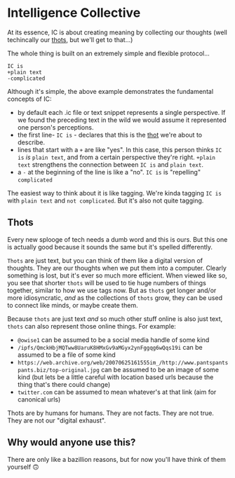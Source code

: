 # Intelligence Collective

At its essence, IC is about creating meaning by collecting our thoughts (well techincally our [thots](#Thots), but we'll get to that...)

The whole thing is built on an extremely simple and flexible protocol...

```
IC is
+plain text
-complicated
```

Although it's simple, the above example demonstrates the fundamental concepts of  IC:

* by default each .ic file or text snippet represents a single perspective. If we found the preceding text in the wild we would assume it represented one person's perceptions.
* the first line- `IC is` - declares that this is the [thot](#Thots) we're about to describe. 
* lines that start with a `+` are like "yes".  In this case, this person thinks `IC is` *is* `plain text`, and from a certain perspective they're right. `+plain text` strengthens the connection between `IC is` and `plain text`. 
* a `-` at the beginning of the line is like a "no". `IC is` is "repelling" `complicated`

The easiest way to think about it is like tagging. We're kinda tagging `IC is` with `plain text` and `not complicated`.  But it's also not quite tagging.

## Thots

Every new splooge of tech needs a dumb word and this is ours.  But this one is actually good because it sounds the same but it's spelled differently.

`Thots` are just text, but you can think of them like a digital version of thoughts. They are our thoughts when we put them into a computer. Clearly something is lost, but it's ever so much more efficient. When viewed like so, you see that shorter `thots` will be used to tie huge numbers of things together, similar to how we use tags now.  But as `thots` get longer and/or more idiosyncratic, *and* as the collections of `thots` grow, they can be used to connect like minds, or maybe create them.

Because `thots` are just text *and* so much other stuff online is also just text, `thots` can also represent those online things. For example:

* `@owise1` can be assumed to be a social media handle of some kind
* `/ipfs/QmckHbjMQTww8UaruK8HMxGv9aMGyx2ynFggqg6wQqs19i` can be assumed to be a file of some kind
* `https://web.archive.org/web/20070625161555im_/http://www.pantspantspants.biz/top-original.jpg` can be assumed to be an image of some kind (but lets be a little careful with location based urls because the thing that's there could change)
* `twitter.com` can be assumed to mean whatever's at that link (aim for canonical urls)

Thots are by humans for humans. They are not facts. They are not true. They are not our "digital exhaust". 


## Why would anyone use this?

There are only like a bazillion reasons, but for now you'll have think of them yourself 🙃



